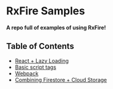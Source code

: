 # RxFire Samples

**A repo full of examples of using RxFire!**

## Table of Contents
- [React + Lazy Loading](src/react)
- [Basic script tags](src/basic-script-tags)
- [Webpack](src/webpack)
- [Combining Firestore + Cloud Storage](src/firestore-cloud-storage)
